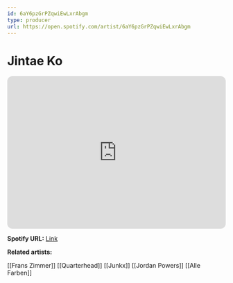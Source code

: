 ```yaml
---
id: 6aY6pzGrPZqwiEwLxrAbgm
type: producer
url: https://open.spotify.com/artist/6aY6pzGrPZqwiEwLxrAbgm
---
```

# Jintae Ko

<iframe style="border-radius:12px" src="https://open.spotify.com/embed/artist/6aY6pzGrPZqwiEwLxrAbgm" width="100%" height="352" frameBorder="0" allowfullscreen="" allow="autoplay; clipboard-write; encrypted-media; fullscreen; picture-in-picture" loading="lazy"></iframe>

**Spotify URL:** [Link](https://open.spotify.com/artist/6aY6pzGrPZqwiEwLxrAbgm)

**Related artists:**

[[Frans Zimmer]]
[[Quarterhead]]
[[Junkx]]
[[Jordan Powers]]
[[Alle Farben]]
